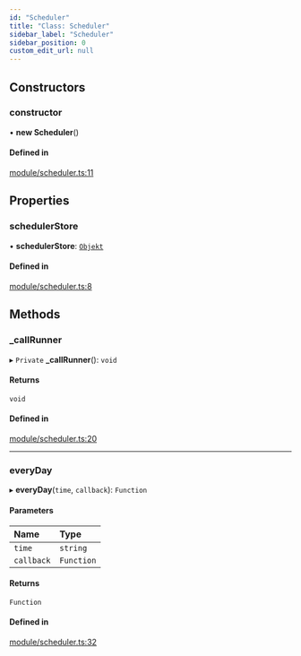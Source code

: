 ```yaml
---
id: "Scheduler"
title: "Class: Scheduler"
sidebar_label: "Scheduler"
sidebar_position: 0
custom_edit_url: null
---
```


## Constructors

### constructor

• **new Scheduler**()

#### Defined in

[module/scheduler.ts:11](https://github.com/siposdani87/sui-js/blob/a88c06f/src/module/scheduler.ts#L11)

## Properties

### schedulerStore

• **schedulerStore**: [`Objekt`](Objekt.md)

#### Defined in

[module/scheduler.ts:8](https://github.com/siposdani87/sui-js/blob/a88c06f/src/module/scheduler.ts#L8)

## Methods

### \_callRunner

▸ `Private` **_callRunner**(): `void`

#### Returns

`void`

#### Defined in

[module/scheduler.ts:20](https://github.com/siposdani87/sui-js/blob/a88c06f/src/module/scheduler.ts#L20)

___

### everyDay

▸ **everyDay**(`time`, `callback`): `Function`

#### Parameters

| Name | Type |
| :------ | :------ |
| `time` | `string` |
| `callback` | `Function` |

#### Returns

`Function`

#### Defined in

[module/scheduler.ts:32](https://github.com/siposdani87/sui-js/blob/a88c06f/src/module/scheduler.ts#L32)
